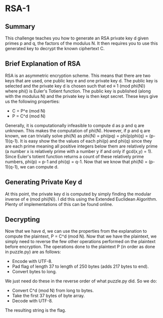 # RSA-1

## Summary
This challenge teaches you how to generate an RSA private key d given primes p and q, the factors of the modulus N. It then requires you to use this generated key to decrypt the known ciphertext C.

## Brief Explanation of RSA
RSA is an asymmetric encryption scheme. This means that there are two keys that are used, one public key e and one private key d. The public key is selected and the private key d is chosen such that ed ≡ 1 (mod phi(N)) where phi() is Euler's Totient function. The public key is published (along with the modulus N) and the private key is then kept secret. These keys give us the following properties:
- C = P^e (mod N)
- P = C^d (mod N) 

Generally, it is computationally infeasible to compute d as p and q are unknown. This makes the computation of phi(N). However, if p and q are known, we can trivially solve phi(N) as phi(N) = phi(pq) = phi(p)phi(q) = (p-1)(q-1). It is easy show the the values of each phi(p) and phi(q) since they are each prime meaning all positive integers below them are relatively prime (a number x is relatively prime with a number y if and only if gcd(x,y) = 1). Since Euler's totient function returns a count of these relatively prime numbers, phi(p) = p-1 and phi(q) = q-1. Now that we know that phi(N) = (p-1)(q-1), we can compute d.

## Generating Private Key d
At this point, the private key d is computed by simply finding the modular inverse of e (mod phi(N)). I did this using the Extended Euclidean Algorithm. Plenty of implementations of this can be found online.

## Decrypting
Now that we have d, we can use the properties from the explanation to compute the plaintext, P = C^d (mod N). Now that we have the plaintext, we simply need to reverse the few other operations performed on the plaintext before encryption. The operations done to the plaintext P (in order as done in puzzle.py) are as follows:
- Encode with UTF-8.
- Pad flag of length 37 to length of 250 bytes (adds 217 bytes to end).
- Convert bytes to long.

We just need do these in the reverse order of what puzzle.py did. So we do:
- Convert C^d (mod N) from long to bytes.
- Take the first 37 bytes of byte array.
- Decode with UTF-8.

The resulting string is the flag.
